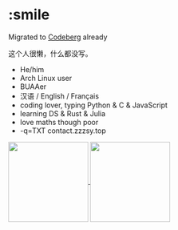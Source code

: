 # :smile
Migrated to [Codeberg](https://codeberg.org/zzzsy) already

这个人很懒，什么都没写。

+ He/him
+ Arch Linux user
+ BUAAer
+ 汉语 / English / Français
+ coding lover, typing Python & C & JavaScript
+ learning DS & Rust & Julia
+ love maths though poor
+ -q=TXT contact.zzzsy.top

<a href="https://github.com/zzzsyyy">
  <img height=160 align="center" src="https://github-readme-stats.vercel.app/api?username=zzzsyyy&show_icons=true&count_private=true&locale=fr" />
</a>
<a href="https://github.com/zzzsyyy?tab=repositories">
  <img height=160 align="center" src="https://github-readme-stats.vercel.app/api/top-langs/?username=zzzsyyy&count_private=true&layout=compact&hide=HTML,Javascript&card_width=360&locale=fr" />
</a>
